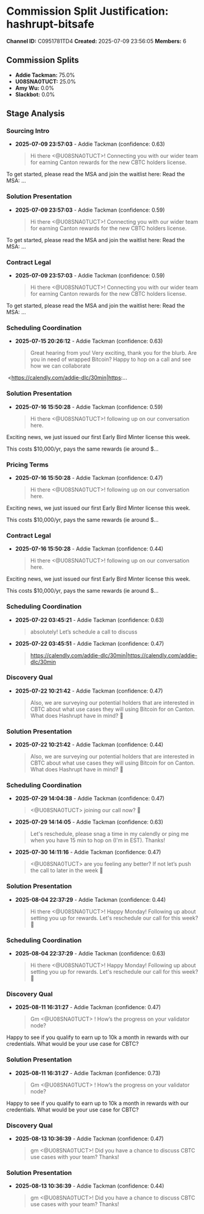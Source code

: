 # Commission Split Justification: hashrupt-bitsafe

**Channel ID:** C0951781TD4
**Created:** 2025-07-09 23:56:05
**Members:** 6

## Commission Splits

- **Addie Tackman:** 75.0%
- **U08SNA0TUCT:** 25.0%
- **Amy Wu:** 0.0%
- **Slackbot:** 0.0%

## Stage Analysis

### Sourcing Intro

- **2025-07-09 23:57:03** - Addie Tackman (confidence: 0.63)
  > Hi there <@U08SNA0TUCT>! Connecting you with our wider team for earning Canton rewards for the new CBTC holders license.

To get started, please read the MSA and join the waitlist here:
Read the MSA: ...

### Solution Presentation

- **2025-07-09 23:57:03** - Addie Tackman (confidence: 0.59)
  > Hi there <@U08SNA0TUCT>! Connecting you with our wider team for earning Canton rewards for the new CBTC holders license.

To get started, please read the MSA and join the waitlist here:
Read the MSA: ...

### Contract Legal

- **2025-07-09 23:57:03** - Addie Tackman (confidence: 0.59)
  > Hi there <@U08SNA0TUCT>! Connecting you with our wider team for earning Canton rewards for the new CBTC holders license.

To get started, please read the MSA and join the waitlist here:
Read the MSA: ...

### Scheduling Coordination

- **2025-07-15 20:26:12** - Addie Tackman (confidence: 0.63)
  > Great hearing from you! Very exciting, thank you for the blurb. Are you in need of wrapped Bitcoin? Happy to hop on a call and see how we can collaborate

 <https://calendly.com/addie-dlc/30min|https:...

### Solution Presentation

- **2025-07-16 15:50:28** - Addie Tackman (confidence: 0.59)
  > Hi there <@U08SNA0TUCT>! following up on our conversation here.

Exciting news, we just issued our first Early Bird Minter license this week.

This costs $10,000/yr, pays the same rewards (ie around $...

### Pricing Terms

- **2025-07-16 15:50:28** - Addie Tackman (confidence: 0.47)
  > Hi there <@U08SNA0TUCT>! following up on our conversation here.

Exciting news, we just issued our first Early Bird Minter license this week.

This costs $10,000/yr, pays the same rewards (ie around $...

### Contract Legal

- **2025-07-16 15:50:28** - Addie Tackman (confidence: 0.44)
  > Hi there <@U08SNA0TUCT>! following up on our conversation here.

Exciting news, we just issued our first Early Bird Minter license this week.

This costs $10,000/yr, pays the same rewards (ie around $...

### Scheduling Coordination

- **2025-07-22 03:45:21** - Addie Tackman (confidence: 0.63)
  > absolutely! Let’s schedule a call to discuss 

- **2025-07-22 03:45:51** - Addie Tackman (confidence: 0.47)
  > <https://calendly.com/addie-dlc/30min|https://calendly.com/addie-dlc/30min>

### Discovery Qual

- **2025-07-22 10:21:42** - Addie Tackman (confidence: 0.47)
  > Also, we are surveying our potential holders that are interested in CBTC about what use cases they will using Bitcoin for on Canton. What does Hashrupt have in mind? :raised_hands:

### Solution Presentation

- **2025-07-22 10:21:42** - Addie Tackman (confidence: 0.44)
  > Also, we are surveying our potential holders that are interested in CBTC about what use cases they will using Bitcoin for on Canton. What does Hashrupt have in mind? :raised_hands:

### Scheduling Coordination

- **2025-07-29 14:04:38** - Addie Tackman (confidence: 0.47)
  > <@U08SNA0TUCT> joining our call now? :slightly_smiling_face:

- **2025-07-29 14:14:05** - Addie Tackman (confidence: 0.63)
  > Let's reschedule, please snag a time in my calendly or ping me when you have 15 min to hop on (I'm in EST). Thanks!

- **2025-07-30 14:11:16** - Addie Tackman (confidence: 0.47)
  > <@U08SNA0TUCT> are you feeling any better? If not let’s push the call to later in the week :slightly_smiling_face: 

### Solution Presentation

- **2025-08-04 22:37:29** - Addie Tackman (confidence: 0.44)
  > Hi there <@U08SNA0TUCT>! Happy Monday! Following up about setting you up for rewards. Let's reschedule our call for this week? :raised_hands:

### Scheduling Coordination

- **2025-08-04 22:37:29** - Addie Tackman (confidence: 0.63)
  > Hi there <@U08SNA0TUCT>! Happy Monday! Following up about setting you up for rewards. Let's reschedule our call for this week? :raised_hands:

### Discovery Qual

- **2025-08-11 16:31:27** - Addie Tackman (confidence: 0.47)
  > Gm <@U08SNA0TUCT> ! How’s the progress on your validator node? 

Happy to see if you qualify to earn up to 10k a month in rewards with our credentials. What would be your use case for CBTC? 

### Solution Presentation

- **2025-08-11 16:31:27** - Addie Tackman (confidence: 0.73)
  > Gm <@U08SNA0TUCT> ! How’s the progress on your validator node? 

Happy to see if you qualify to earn up to 10k a month in rewards with our credentials. What would be your use case for CBTC? 

### Discovery Qual

- **2025-08-13 10:36:39** - Addie Tackman (confidence: 0.47)
  > gm <@U08SNA0TUCT>! Did you have a chance to discuss CBTC use cases with your team? Thanks!

### Solution Presentation

- **2025-08-13 10:36:39** - Addie Tackman (confidence: 0.44)
  > gm <@U08SNA0TUCT>! Did you have a chance to discuss CBTC use cases with your team? Thanks!

